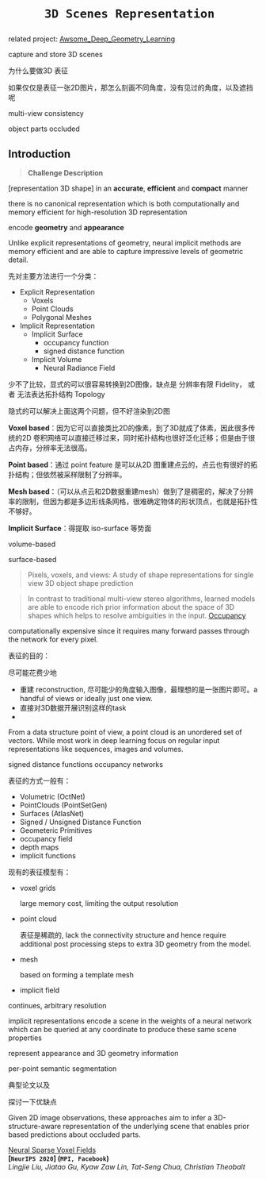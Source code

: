 # <p align=center>`3D Scenes Representation `</p>

related project: [Awsome_Deep_Geometry_Learning](https://github.com/subeeshvasu/Awsome_Deep_Geometry_Learning)



capture and store 3D scenes

为什么要做3D 表征

如果仅仅是表征一张2D图片，那怎么刻画不同角度，没有见过的角度，以及遮挡呢

multi-view consistency 

object parts occluded 

## Introduction

> **Challenge Description**

[representation 3D shape] in an **accurate**, **efficient** and **compact** manner



there is no canonical representation which is both computationally and memory efficient for high-resolution 3D representation 



encode **geometry** and **appearance** 



Unlike explicit representations of geometry, neural implicit methods are memory efficient and are able to capture impressive levels of geometric detail.



先对主要方法进行一个分类：

- Explicit Representation
  - Voxels
  - Point Clouds
  - Polygonal Meshes
- Implicit Representation
  - Implicit Surface
    - occupancy function
    - signed distance function
  - Implicit Volume
    - Neural Radiance Field



少不了比较，显式的可以很容易转换到2D图像，缺点是 分辨率有限 Fidelity， 或者 无法表达拓扑结构 Topology

隐式的可以解决上面这两个问题，但不好渲染到2D图

 

**Voxel based**：因为它可以直接类比2D的像素，到了3D就成了体素，因此很多传统的2D 卷积网络可以直接迁移过来，同时拓扑结构也很好泛化迁移；但是由于很占内存，分辨率无法很高。

**Point based**：通过 point feature 是可以从2D 图重建点云的，点云也有很好的拓扑结构；但依然被采样限制了分辨率。

**Mesh based**：（可以从点云和2D数据重建mesh）做到了是稠密的，解决了分辨率的限制，但因为都是多边形线条网格，很难确定物体的形状顶点，也就是拓扑性不够好。



**Implicit Surface**：得提取 iso-surface 等势面







volume-based 

surface-based 

> Pixels, voxels, and views: A study of shape representations for single view 3D object shape prediction



> In contrast to traditional multi-view stereo algorithms, learned models are able to encode rich prior information about the space of 3D shapes which helps to resolve ambiguities in the input. [Occupancy](#Occupancy)



computationally expensive since it requires many forward passes through the network for every pixel.



表征的目的：



尽可能花费少地

- 重建 reconstruction, 尽可能少的角度输入图像，最理想的是一张图片即可。a handful of views or ideally just one view.
- 直接对3D数据开展识别这样的task
- 





From a data structure point of view, a point cloud is an unordered set of vectors. While most work in deep learning focus on regular input representations like sequences, images and volumes.





signed distance functions   occupancy networks 





表征的方式一般有：

- Volumetric (OctNet)
- PointClouds (PointSetGen)
- Surfaces (AtlasNet)
- Signed / Unsigned Distance Function
- Geometeric Primitives
- occupancy field
- depth maps
- implicit functions





现有的表征模型有：

- voxel grids

  large memory cost, limiting the output resolution

- point cloud

  表征是稀疏的, lack the connectivity structure and hence require additional post processing steps to extra 3D geometry from the model.

- mesh

  based on forming a template mesh 

  

- implicit field

continues, arbitrary resolution

 

implicit representations encode a scene in the weights of a neural network which can be queried at any coordinate to produce these same scene properties



represent appearance and 3D geometry information 

per-point semantic segmentation 



典型论文以及

探讨一下优缺点



Given 2D image observations, these approaches aim to infer a 3D-structure-aware representation of the underlying scene that enables prior based predictions about occluded parts.



[Neural Sparse Voxel Fields](https://arxiv.org/pdf/2007.11571.pdf)  
**[`NeurIPS 2020`] (`MPI, Facebook`)**  
*Lingjie Liu, Jiatao Gu, Kyaw Zaw Lin, Tat-Seng Chua, Christian Theobalt*



